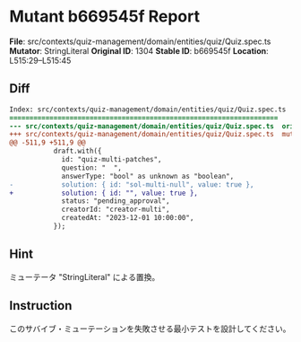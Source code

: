 # Mutant b669545f Report

**File**: src/contexts/quiz-management/domain/entities/quiz/Quiz.spec.ts
**Mutator**: StringLiteral
**Original ID**: 1304
**Stable ID**: b669545f
**Location**: L515:29–L515:45

## Diff

```diff
Index: src/contexts/quiz-management/domain/entities/quiz/Quiz.spec.ts
===================================================================
--- src/contexts/quiz-management/domain/entities/quiz/Quiz.spec.ts	original
+++ src/contexts/quiz-management/domain/entities/quiz/Quiz.spec.ts	mutated #1304
@@ -511,9 +511,9 @@
           draft.with({
             id: "quiz-multi-patches",
             question: "  ",
             answerType: "bool" as unknown as "boolean",
-            solution: { id: "sol-multi-null", value: true },
+            solution: { id: "", value: true },
             status: "pending_approval",
             creatorId: "creator-multi",
             createdAt: "2023-12-01 10:00:00",
           });
```

## Hint

ミューテータ "StringLiteral" による置換。

## Instruction

このサバイブ・ミューテーションを失敗させる最小テストを設計してください。
